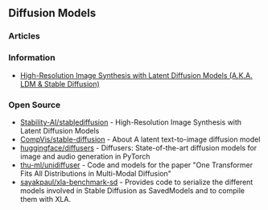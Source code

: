 ## Diffusion Models



### Articles



### Information
- [High-Resolution Image Synthesis with Latent Diffusion Models (A.K.A. LDM & Stable Diffusion)](https://ommer-lab.com/research/latent-diffusion-models/)


### Open Source
- [Stability-AI/stablediffusion](https://github.com/Stability-AI/stablediffusion) - High-Resolution Image Synthesis with Latent Diffusion Models
- [CompVis/stable-diffusion](https://github.com/CompVis/stable-diffusion) - About A latent text-to-image diffusion model
- [huggingface/diffusers](https://github.com/huggingface/diffusers) - Diffusers: State-of-the-art diffusion models for image and audio generation in PyTorch
- [thu-ml/unidiffuser](https://github.com/thu-ml/unidiffuser) - Code and models for the paper "One Transformer Fits All Distributions in Multi-Modal Diffusion"
- [sayakpaul/xla-benchmark-sd](https://github.com/sayakpaul/xla-benchmark-sd) - Provides code to serialize the different models involved in Stable Diffusion as SavedModels and to compile them with XLA.
